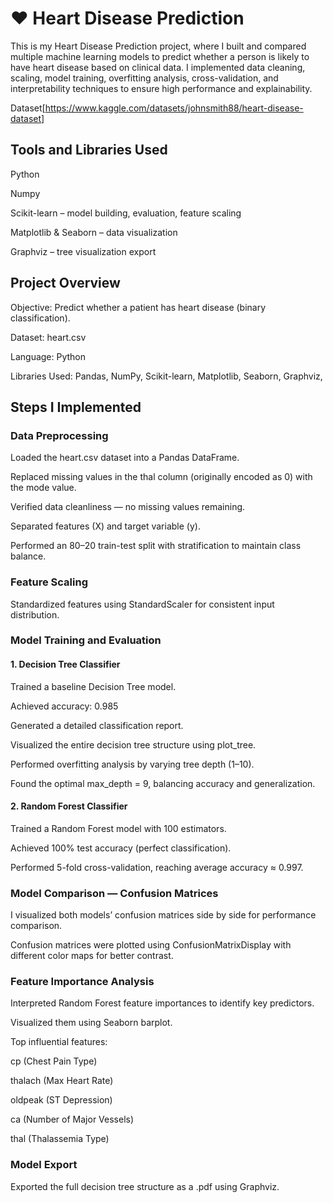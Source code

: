 # ❤️ Heart Disease Prediction

This is my Heart Disease Prediction project, where I built and compared multiple machine learning models to predict whether a person is likely to have heart disease based on clinical data.
I implemented data cleaning, scaling, model training, overfitting analysis, cross-validation, and interpretability techniques to ensure high performance and explainability.

Dataset[https://www.kaggle.com/datasets/johnsmith88/heart-disease-dataset]

## Tools and Libraries Used

Python

Numpy

Scikit-learn – model building, evaluation, feature scaling

Matplotlib & Seaborn – data visualization

Graphviz – tree visualization export



## Project Overview

Objective: Predict whether a patient has heart disease (binary classification).

Dataset: heart.csv

Language: Python

Libraries Used: Pandas, NumPy, Scikit-learn, Matplotlib, Seaborn, Graphviz, 

## Steps I Implemented
### Data Preprocessing

Loaded the heart.csv dataset into a Pandas DataFrame.

Replaced missing values in the thal column (originally encoded as 0) with the mode value.

Verified data cleanliness — no missing values remaining.

Separated features (X) and target variable (y).

Performed an 80–20 train-test split with stratification to maintain class balance.

### Feature Scaling
Standardized features using StandardScaler for consistent input distribution.

### Model Training and Evaluation
#### 1. Decision Tree Classifier

Trained a baseline Decision Tree model.

Achieved accuracy: 0.985

Generated a detailed classification report.

Visualized the entire decision tree structure using plot_tree.

Performed overfitting analysis by varying tree depth (1–10).

Found the optimal max_depth = 9, balancing accuracy and generalization.

#### 2. Random Forest Classifier

Trained a Random Forest model with 100 estimators.

Achieved 100% test accuracy (perfect classification).

Performed 5-fold cross-validation, reaching average accuracy ≈ 0.997.

### Model Comparison — Confusion Matrices

I visualized both models’ confusion matrices side by side for performance comparison.

Confusion matrices were plotted using ConfusionMatrixDisplay with different color maps for better contrast.

### Feature Importance Analysis

Interpreted Random Forest feature importances to identify key predictors.

Visualized them using Seaborn barplot.

Top influential features:

cp (Chest Pain Type)

thalach (Max Heart Rate)

oldpeak (ST Depression)

ca (Number of Major Vessels)

thal (Thalassemia Type)

### Model Export

Exported the full decision tree structure as a .pdf using Graphviz.
